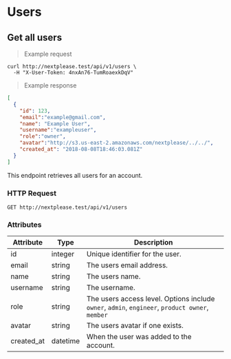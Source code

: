 # Users

## Get all users

> Example request

```shell
curl http://nextplease.test/api/v1/users \
  -H "X-User-Token: 4nxAn76-TumRoaexkDqV"
```

> Example response

```json
[
  {
    "id": 123,
    "email":"example@gmail.com",
    "name": "Example User",
    "username":"exampleuser",
    "role":"owner",
    "avatar":"http://s3.us-east-2.amazonaws.com/nextplease/../../",
    "created_at": "2018-08-08T18:46:03.081Z"
  }
]
```

This endpoint retrieves all users for an account.

### HTTP Request

`GET http://nextplease.test/api/v1/users`

### Attributes

Attribute | Type | Description
--------- | ------- | -----------
id | integer | Unique identifier for the user.
email | string | The users email address.
name | string | The users name.
username | string | The username.
role | string | The users access level. Options include `owner`, `admin`, `engineer`, `product owner`, `member`
avatar | string | The users avatar if one exists.
created_at | datetime | When the user was added to the account.
